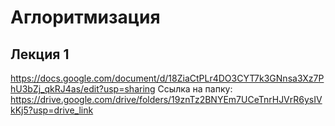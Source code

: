# Аглоритмизация
 ## Лекция 1
https://docs.google.com/document/d/18ZiaCtPLr4DO3CYT7k3GNnsa3Xz7PhU3bZj_qkRJ4as/edit?usp=sharing
Ссылка на папку: https://drive.google.com/drive/folders/19znTz2BNYEm7UCeTnrHJVrR6ysIVkKj5?usp=drive_link
